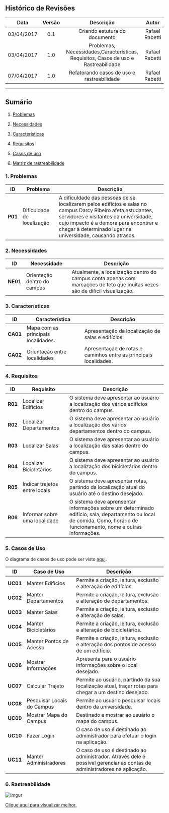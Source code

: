 ## Histórico de Revisões
| Data | Versão | Descrição | Autor |
|:----:|:------:|:---------:|:-----:|
|03/04/2017|0.1|Criando estutura do documento|Rafael Rabetti|
|03/04/2017|1.0|Problemas, Necessidades,Características, Requisitos, Casos de uso e Rastreabilidade|Rafael Rabetti|
|07/04/2017|1.0|Refatorando casos de uso e rastreabilidade|Rafael Rabetti|
***
## Sumário

1. [Problemas](#1-problemas)

2. [Necessidades](#2-necessidades)

3. [Características](#3-características)

4. [Requisitos](#4-requisitos)

5. [Casos de uso](#5-casos-de-uso)

6. [Matriz de rastreabilidade](#6-matriz-de-rastreabilidade)


### 1. Problemas

| **ID**   | **Problema**     | **Descrição**|
|----------|-----------------|---------------|
| **P01** | Dificuldade de localização |A dificuldade das pessoas de se localizarem pelos edifícios e salas no campus Darcy Ribeiro afeta estudantes, servidores e visitantes da universidade, cujo impacto é a demora para encontrar e chegar à determinado lugar na universidade, causando atrasos.|

### 2. Necessidades

| **ID**   | **Necessidade**     | **Descrição**|
|----------|-----------------|---------------|
|**NE01**|Orienteção dentro do campus|Atualmente, a localização dentro do campus conta apenas com marcações de teto que muitas vezes são de difícil visualização.|

### 3. Características

| **ID**   | **Característica**     | **Descrição**|
|----------|-----------------|---------------|
|**CA01**|Mapa com as principais localidades.| Apresentação da localização de salas e edifícios.|
|**CA02**|Orientação entre localidades| Apresentação de rotas e caminhos entre as principais localidades. |

### 4. Requisitos
| **ID**   | **Requisito**     | **Descrição**|
|----------|-----------------|---------------|
|**R01**|Localizar Edifícios|O sistema deve apresentar ao usuário a localização dos vários edifícios dentro do campus.|
|**R02**|Localizar Departamentos|O sistema deve apresentar ao usuário a localização dos vários departamentos dentro do campus.|
|**R03**|Localizar Salas|O sistema deve apresentar ao usuário a localização das salas dentro do campus.|
|**R04**|Localizar Bicicletários|O sistema deve apresentar ao usuário a localização dos bicicletários dentro do campus.|
|**R05**|Indicar trajetos entre locais|O sistema deve apresentar rotas, partindo da localização atual do usuário até o destino desejado.|
|**R06**|Informar sobre uma localidade|O sistema deve aprensentar informações sobre um determinado edifício, sala, departamento ou local de comida. Como, horário de funcionamento, nome e outras informações.|

### 5. Casos de Uso

O diagrama de casos de uso pode ser visto [aqui](https://github.com/fga-gpp-mds/2017.1-OndeE-UnB/wiki/Diagrama-de-Casos-de-Uso).

| **ID**   | **Caso de Uso**     | **Descrição**|
|----------|-----------------|---------------|
|**UC01**|Manter Edifícios|Permite a criação, leitura, exclusão e alteração de edifícios.|
|**UC02**|Manter Departamentos|Permite a criação, leitura, exclusão e alteração de departamentos.|
|**UC03**|Manter Salas |Permite a criação, leitura, exclusão e alteração de salas.|
|**UC04**|Manter Bicicletários|Permite a criação, leitura, exclusão e alteração de bicicletários.|
|**UC05**|Manter Pontos de Acesso|Permite a criação, leitura, exclusão e alteração dos pontos de acesso de um edifício.|
|**UC06**|Mostrar Informações|Apresenta para o usuário informações sobre o local desejado. |
|**UC07**|Calcular Trajeto|Permite ao usuário, partindo da sua localização atual, traçar rotas para chegar a um destino desejado.|
|**UC08**|Pesquisar Locais do Campus|Permite ao usuário pesquisar locais dentro da universidade.|
|**UC09**|Mostrar Mapa do Campus|Destinado a mostrar ao usuário o mapa do campus.|
|**UC10**|Fazer Login|O caso de uso é destinado ao administrador para efetuar o login na aplicação.|
|**UC11**|Manter Administradores|O caso de uso é destinado ao administrador. Através dele é possível gerenciar as contas de administradores na aplicação.|

### 6. Rastreabilidade
![Imgur](http://i.imgur.com/hfcPX11.png)

[Clique aqui para visualizar melhor.](http://i.imgur.com/hfcPX11.png)
